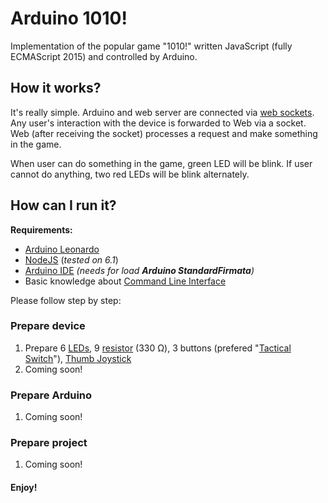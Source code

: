 # Arduino 1010!

Implementation of the popular game "1010!" written JavaScript (fully ECMAScript 2015) and
controlled by Arduino.

## How it works?

It's really simple. Arduino and web server are connected via [web sockets](http://socket.io/).
Any user's interaction with the device is forwarded to Web via a socket.
Web (after receiving the socket) processes a request and make something in the game.

When user can do something in the game, green LED will be blink. If user
cannot do anything, two red LEDs will be blink alternately.

## How can I run it?

**Requirements:**

* [Arduino Leonardo](https://www.arduino.cc/en/Main/ArduinoBoardLeonardo)
* [NodeJS](https://nodejs.org/en/) (*tested on 6.1*)
* [Arduino IDE](https://www.arduino.cc/en/Main/Software) *(needs for load **Arduino StandardFirmata**)*
* Basic knowledge about [Command Line Interface](https://en.wikipedia.org/wiki/Command-line_interface)

Please follow step by step:

### Prepare device

1. Prepare 6 [LEDs](https://www.google.pl/search?q=LED), 9 [resistor](https://www.google.pl/search?q=resistor+330+ohm) (330 Ω), 3 buttons (prefered "[Tactical Switch](https://www.google.pl/search?q=Tactical+Switch)"), [Thumb Joystick](https://www.google.pl/search?q=thumb+joystick)
2. Coming soon!

### Prepare Arduino

1. Coming soon!

### Prepare project

1. Coming soon!

#### Enjoy!
